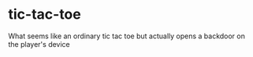 # tic-tac-toe
What seems like an ordinary tic tac toe but actually opens a backdoor on the player's device
